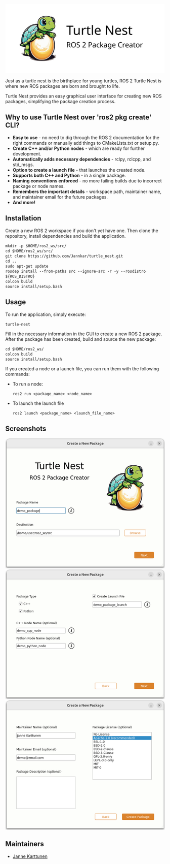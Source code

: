 ![Turtle Nest](images/turtle_nest_logo_large.png)

Just as a turtle nest is the birthplace for young turtles, ROS 2 Turtle Nest is where new ROS packages are born and brought to life.

Turtle Nest provides an easy graphical user interface for creating new ROS packages, simplifying the package creation process.

<h2>Why to use Turtle Nest over 'ros2 pkg create' CLI?</h2>

- **Easy to use** - no need to dig through the ROS 2 documentation for the right commands or manually add things to CMakeLists.txt or setup.py.
- **Create C++ and/or Python nodes** - which are ready for further development.
- **Automatically adds necessary dependencies** - rclpy, rclcpp, and std_msgs.
- **Option to create a launch file** - that launches the created node.
- **Supports both C++ and Python** - in a single package.
- **Naming conventions enforced** - no more failing builds due to incorrect package or node names.
- **Remembers the important details** - workspace path, maintainer name, and maintainer email for the future packages.
- **And more!**

<h2>Installation</h2>

Create a new ROS 2 workspace if you don't yet have one. Then clone the repository, install dependencies and build the application.
```
mkdir -p $HOME/ros2_ws/src/
cd $HOME/ros2_ws/src/
git clone https://github.com/Jannkar/turtle_nest.git
cd ..
sudo apt-get update
rosdep install --from-paths src --ignore-src -r -y --rosdistro ${ROS_DISTRO}
colcon build
source install/setup.bash
```

<h2>Usage</h2>
To run the application, simply execute:

```
turtle-nest
```

Fill in the necessary information in the GUI to create a new ROS 2 package. After the package has been created, build and source the new package:

```
cd $HOME/ros2_ws/
colcon build
source install/setup.bash
```

If you created a node or a launch file, you can run them with the following commands:
* To run a node:
    ```
    ros2 run <package_name> <node_name>
    ```
* To launch the launch file
    ```
    ros2 launch <package_name> <launch_file_name>
    ```

<h2>Screenshots</h2>

![Screenshot 1](images/screenshot_p1.png)
![Screenshot 2](images/screenshot_p2.png)
![Screenshot 3](images/screenshot_p3.png)

## Maintainers

- [Janne Karttunen](https://www.linkedin.com/in/janne-karttunen-a22375209/)
